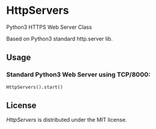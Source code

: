 # HttpServers
Python3 HTTPS Web Server Class

Based on Python3 standard http.server lib.

## Usage

### Standard Python3 Web Server using TCP/8000:
```
HttpServers().start()
```

## License
*HttpServers* is distributed under the MIT license.
